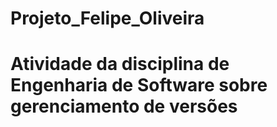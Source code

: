 # Projeto_Felipe_Oliveira
# Atividade da disciplina de Engenharia de Software sobre gerenciamento de versões

